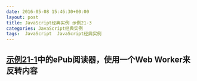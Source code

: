 ```yaml
---
date: 2016-05-08 15:46:30+00:00
layout: post
title: JavaScript经典实例 示例21-3
categories: JavaScript经典实例
tags:  JavaScript  JavaScript经典实例
---
```

[示例21-1](/JavaScript%E7%BB%8F%E5%85%B8%E5%AE%9E%E4%BE%8BExample21-1/)中的ePub阅读器，使用一个Web Worker来反转内容
----------------

<html>
    <head>
        <title>ePub Reader</title>
        <meta charset="utf-8" />
        <style>
            #result
            {
                width: 500px;
                margin: 30px;
            }
            
        </style>
        <script>
            
            window.onload = function() {
                var inputElement = document.getElementById('file');
                
                inputElement.addEventListener('change', handleFiles, false);
            }
            
            function handleFiles() {
                var fileList = this.files,
                    reader = new FileReader();
                    
                reader.onload = loadFile;
                reader.readAsText(fileList[0]);
            }
            
            function loadFile() {
                
                // 查找文档的body部分
                var parser = new DOMParser(),
                    xml = parser.parseFromString(this.result,'text/xml'),
                    content = xml.getElementsByTagName('body');
                
                // 如果找到，提取body元素的innerHTML
                if (content.length > 0) {
                    var ct = content[0].innerHTML,
                        ctarray = ct.split(' '),
                        worker = new Worker('reverse.js');
                        
                    worker.onmessage = receiveResult;
                    worker.postMessage(ctarray);
                }
            
            }
            
            function receiveResult(event) {
                document.getElementById('result').innerHTML = event.data;
            }
        </script>
    </head>
    <body>
        <form>
            <label for="file">File:</label> <input type="file" id="file" /><br />
        </form>
        <div id="result"></div>
    </body>
</html>

源码如下：

``` html
<!DOCTYPE html>
<html>
    <head>
        <title>ePub Reader</title>
        <meta charset="utf-8" />
        <style>
            #result
            {
                width: 500px;
                margin: 30px;
            }
            
        </style>
        <script>
            
            window.onload = function() {
                var inputElement = document.getElementById('file');
                
                inputElement.addEventListener('change', handleFiles, false);
            }
            
            function handleFiles() {
                var fileList = this.files,
                    reader = new FileReader();
                    
                reader.onload = loadFile;
                reader.readAsText(fileList[0]);
            }
            
            function loadFile() {
                
                // 查找文档的body部分
                var parser = new DOMParser(),
                    xml = parser.parseFromString(this.result,'text/xml'),
                    content = xml.getElementsByTagName('body');
                
                // 如果找到，提取body元素的innerHTML
                if (content.length > 0) {
                    var ct = content[0].innerHTML,
                        ctarray = ct.split(' '),
                        worker = new Worker('reverse.js');
                        
                    worker.onmessage = receiveResult;
                    worker.postMessage(ctarray);
                }
            
            }
            
            function receiveResult(event) {
                document.getElementById('result').innerHTML = event.data;
            }
        </script>
    </head>
    <body>
        <form>
            <label for="file">File:</label> <input type="file" id="file" /><br />
        </form>
        <div id="result"></div>
    </body>
</html>
``` 
